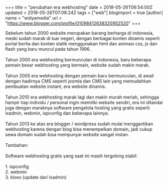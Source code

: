 +++
title = "perubahan era webhosting"
date = 2018-05-26T06:54:00Z
updated = 2018-05-26T07:08:24Z
tags = ["web"]
blogimport = true 
[author]
	name = "widyamedia"
	uri = "https://www.blogger.com/profile/01098412638320952520"
+++

Sebelum tahun 2000 website merupakan barang berharga di indonesia, meski sudah marak di luar negeri, dengan berbagai konten dinamis seperti portal berita dan konten statik menggunakan html dan animasi css, js dan flash yang baru muncul pada tahun 1996.<br /><br />Tahun 2000 era webhosting bermunculan di indonesia, baru beberapa pemain besar webhosting yang bermain, website sudah makin marak.<br /><br />Tahun 2005 era webhosting dengan pemain baru bermunculan, di awali dengan hadirnya CMS seperti joomla dan CMS lain yang memudahkan pembuatan website instant, era website dinamis.<br /><br />Tahun 2010 era webhosting marak lagi dan makin murah meriah, sehingga hampir tiap individu / personal ingin memiliki website sendiri, era ini ditandai juga dengan maraknya software pengelola hosting yang gratis seperti lxadmin, webmin, ispconfig dan beberapa lainnya.<br /><br />Tahun 2013 ke atas era blogger / wordpress sudah mulai menggantikan webhosting karena dengan blog bisa menempelkan domain, jadi cukup sewa domain sudah bisa mempunyai website sangat instan.<br /><br />Tambahan:<br /><br />Software webhosting gratis yang saat ini masih tergolong stabil:<br /><br />1. ispconfig<br />2. webmin<br />3. kloxo (update dari lxadmin)<br /><br />
